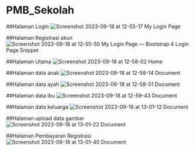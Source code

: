 # PMB_Sekolah

##Halaman Login
![Screenshot 2023-09-18 at 12-55-17 My Login Page](https://github.com/Doremie/PMB_Sekolah/assets/62737597/ee99343b-efd5-4551-b7c7-f684dee9c5b5)

##Halaman Registrasi akun
![Screenshot 2023-09-18 at 12-55-50 My Login Page — Bootstrap 4 Login Page Snippet](https://github.com/Doremie/PMB_Sekolah/assets/62737597/1552efea-532a-4cdb-a3ed-5d261a252876)

##Halaman Utama
![Screenshot 2023-09-18 at 12-58-02 Home](https://github.com/Doremie/PMB_Sekolah/assets/62737597/5e0d3e7e-205b-41aa-9a12-2caf43d49ab1)

##Halaman data anak
![Screenshot 2023-09-18 at 12-58-14 Document](https://github.com/Doremie/PMB_Sekolah/assets/62737597/b5f64098-bff7-4976-bc8f-82521cb421f7)

##Halaman data ayah
![Screenshot 2023-09-18 at 12-58-51 Document](https://github.com/Doremie/PMB_Sekolah/assets/62737597/e092d51a-0f72-4ad2-b284-d81ac585e272)

##Halaman data ibu
![Screenshot 2023-09-18 at 12-59-43 Document](https://github.com/Doremie/PMB_Sekolah/assets/62737597/5d3682ed-aa61-424f-a9ef-8f45fb5c9d83)

##Halaman data keluarga
![Screenshot 2023-09-18 at 13-01-12 Document](https://github.com/Doremie/PMB_Sekolah/assets/62737597/07d36641-e8e7-40e9-b240-76772992f2d9)

##Halaman upload data gambar
![Screenshot 2023-09-18 at 13-01-22 Document](https://github.com/Doremie/PMB_Sekolah/assets/62737597/b2247ee1-5597-4e31-883e-ebe192374560)

##Halaman Pembayaran Registrasi
![Screenshot 2023-09-18 at 13-01-40 Document](https://github.com/Doremie/PMB_Sekolah/assets/62737597/fcca48f4-335e-49b6-aaaa-13cad301c5a5)
